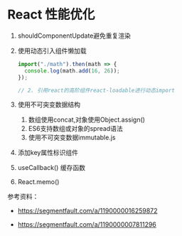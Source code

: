 # React 性能优化

1. shouldComponentUpdate避免重复渲染

2. 使用动态引入组件懒加载

   ```js
   import("./math").then(math => {
     console.log(math.add(16, 26));
   });
   
   // 2. 引用react的高阶组件react-loadable进行动态import
   ```

3. 使用不可突变数据结构

   1. 数组使用concat,对象使用Object.assign()
   2. ES6支持数组或对象的spread语法
   3. 使用不可突变数据immutable.js

4. 添加key属性标识组件

5. useCallback() 缓存函数

6. React.memo()



参考资料：

-  https://segmentfault.com/a/1190000016259872

- https://segmentfault.com/a/1190000007811296

